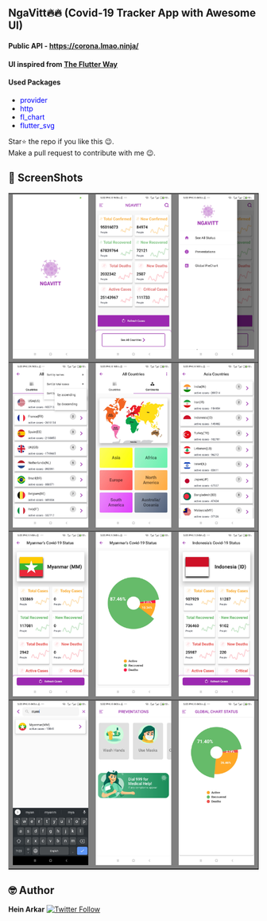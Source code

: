 ## NgaVitt🔥🔥 (Covid-19 Tracker App with Awesome UI)

#### Public API - https://corona.lmao.ninja/
#### UI inspired from [The Flutter Way](https://youtu.be/axWBN1aotQk)

#### Used Packages
<ul>
		<li><a href="https://pub.dev/packages/provider" style="text-decoration: none; color: blue;">provider</a></li>
		<li><a href="https://pub.dev/packages/http" style="text-decoration: none; color: blue;">http</a></li>
		<li><a href="https://pub.dev/packages/fl_chart" style="text-decoration: none; color: blue;">fl_chart</a></li>
		<li><a href="https://pub.dev/packages/flutter_svg" style="text-decoration: none; color: blue;">flutter_svg</a></li>
	</ul>	

Star⭐ the repo if you like this 😉.<br>
Make a pull request to contribute with me 😉.<br>

## 📸 ScreenShots
<table bgcolor="grey" border="none" style="border-collapse: collapse;">
		<tr>
			<td>
				<img src="screenshots/splash_screen.jpg" alt="splash screen">
			</td>
			<td>
				<img src="screenshots/global_status.jpg" alt="global status board">
			</td>
			<td>
				<img src="screenshots/sidebarmenu.jpg" alt="sidebar menu">
			</td>
		</tr>
		<tr>
			<td>
				<img src="screenshots/sorting.jpg" alt="sorting countries">
			</td>
			<td>
				<img src="screenshots/continents.jpg" alt="continents">
			</td>
			<td>
				<img src="screenshots/continets_countries.jpg" alt="countries as continents">
			</td>
		</tr>
		<tr>
			<td>
				<img src="screenshots/country.jpg" alt="myanmar covid-19 status">
			</td>
			<td>
				<img src="screenshots/country_piechart.jpg" alt="as a chart">
			</td>
			<td>
				<img src="screenshots/country2.jpg" alt="indonesia covid-19 status">
			</td>
		</tr>
		<tr>
			<td>
				<img src="screenshots/searching.jpg" alt="search countries by name">
			</td>
			<td>
				<img src="screenshots/preventationi.jpg" alt="preventation screen">
			</td>
			<td>
				<img src="screenshots/global_pie_chart_status.jpg" alt="global chart status">
			</td>
		</tr>
</table>


## 🤓 Author
**Hein Arkar** [![Twitter Follow](https://img.shields.io/twitter/follow/HeinArkar8.svg?style=social)](https://twitter.com/HeinArkar8)
